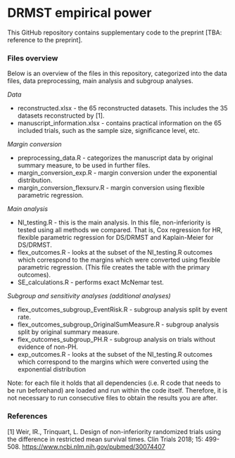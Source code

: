 # DRMST empirical power
This GitHub repository contains supplementary code to the preprint [TBA: reference to the preprint]. 

### Files overview
Below is an overview of the files in this repository, categorized into the data files, data preprocessing, main analysis and subgroup analyses.

*Data* 
* reconstructed.xlsx - the 65 reconstructed datasets. This includes the 35 datasets reconstructed by [1].
* manuscript_information.xlsx - contains practical information on the 65 included trials, such as the sample size, significance level, etc.

*Margin conversion*
* preprocessing_data.R - categorizes the manuscript data by original summary measure, to be used in further files.
* margin_conversion_exp.R - margin conversion under the exponential distribution.
* margin_conversion_flexsurv.R - margin conversion using flexible parametric regression.

*Main analysis*
* NI_testing.R - this is the main analysis. In this file, non-inferiority is tested using all methods we compared. That is, Cox regression for HR, flexible parametric regression for DS/DRMST and Kaplain-Meier for DS/DRMST.
* flex_outcomes.R - looks at the subset of the NI_testing.R outcomes which correspond to the margins which were converted using flexible parametric regression. (This file creates the table with the primary outcomes).
* SE_calculations.R - performs exact McNemar test.

*Subgroup and sensitivity analyses (additional analyses)*
  * flex_outcomes_subgroup_EventRisk.R - subgroup analysis split by event rate.
  * flex_outcomes_subgroup_OriginalSumMeasure.R - subgroup analysis split by original summary measure.
  * flex_outcomes_subgroup_PH.R - subgroup analysis on trials without evidence of non-PH.
  * exp_outcomes.R - looks at the subset of the NI_testing.R outcomes which correspond to the margins which were converted using the exponential distribution

Note: for each file it holds that all dependencies (i.e. R code that needs to be run beforehand) are loaded and run within the code itself. Therefore, it is not necessary to run consecutive files to obtain the results you are after. 

### References
[1] Weir, IR., Trinquart, L. Design of non-inferiority randomized trials using the difference in restricted mean survival times. Clin Trials 2018; 15: 499-508. https://www.ncbi.nlm.nih.gov/pubmed/30074407
